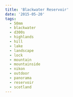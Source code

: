 ```yaml
---
title: 'Blackwater Reservoir'
date: '2015-05-20'
tags:
  - 50mm
  - blackwater
  - d300s
  - highlands
  - hill
  - lake
  - landscape
  - lock
  - mountain
  - mountainside
  - nikon
  - outdoor
  - panorama
  - reservoir
  - scotland
---
```


